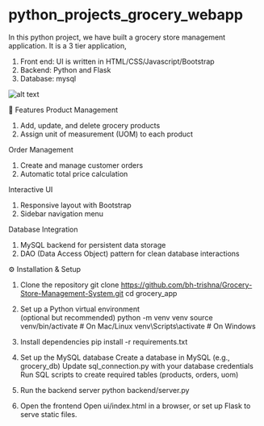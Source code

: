 # python_projects_grocery_webapp
In this python project, we have built a grocery store management application. It is a 3 tier application,
1. Front end: UI is written in HTML/CSS/Javascript/Bootstrap
2. Backend: Python and Flask
3. Database: mysql

![alt text](image.png)


🚀 Features
Product Management
1. Add, update, and delete grocery products
2. Assign unit of measurement (UOM) to each product

Order Management
1. Create and manage customer orders
2. Automatic total price calculation

Interactive UI
1. Responsive layout with Bootstrap
2. Sidebar navigation menu

Database Integration
1. MySQL backend for persistent data storage
2. DAO (Data Access Object) pattern for clean database interactions


⚙️ Installation & Setup
1. Clone the repository
    git clone https://github.com/bh-trishna/Grocery-Store-Management-System.git
    cd grocery_app

2. Set up a Python virtual environment  
   (optional but recommended)
    python -m venv venv
    source venv/bin/activate   # On Mac/Linux
    venv\Scripts\activate      # On Windows

3. Install dependencies
    pip install -r requirements.txt

4. Set up the MySQL database
    Create a database in MySQL (e.g., grocery_db)
    Update sql_connection.py with your database credentials
    Run SQL scripts to create required tables (products, orders, uom)

5. Run the backend server
    python backend/server.py

6. Open the frontend
    Open ui/index.html in a browser, or set up Flask to serve static files.
